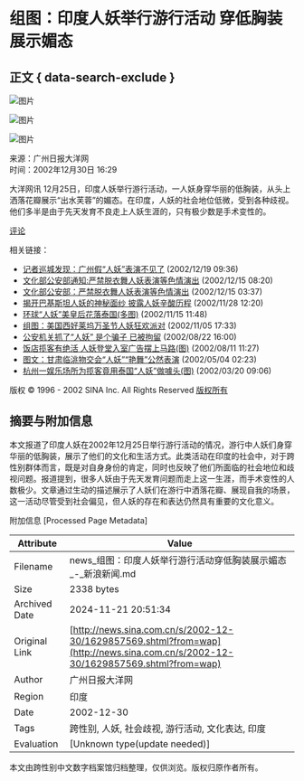 # 组图：印度人妖举行游行活动 穿低胸装展示媚态

## 正文 { data-search-exclude }


![图片](http://image2.sina.com.cn/dy/s/2002-12-30/1_1-1-21-180_20021230162915.jpg)

![图片](http://image2.sina.com.cn/dy/s/2002-12-30/1_1-1-23-180_20021230162915.jpg)

![图片](http://image2.sina.com.cn/dy/s/2002-12-30/1_1-1-1394-180_20021230162916.jpg)

来源：广州日报大洋网  
时间：2002年12月30日 16:29  

大洋网讯 12月25日，印度人妖举行游行活动，一人妖身穿华丽的低胸装，从头上洒落花瓣展示“出水芙蓉”的媚态。在印度，人妖的社会地位低微，受到各种歧视。他们多半是由于先天发育不良走上人妖生涯的，只有极少数是手术变性的。

[评论](http://comment.sina.com.cn/cgi-bin/comment/comment.cgi?channel=sh&newsid=857569)  

相关链接：  
- [记者巡城发现：广州假“人妖”表演不见了](http://news.sina.com.cn/c/2002-12-19/093618483s.shtml) (2002/12/19 09:36)  
- [文化部公安部通知:严禁脱衣舞人妖表演等色情演出](http://news.sina.com.cn/c/2002-12-15/082016075s.html) (2002/12/15 08:20)  
- [文化部公安部：严禁脱衣舞人妖表演等色情演出](http://news.sina.com.cn/c/2002-12-15/0337841212.html) (2002/12/15 03:37)  
- [揭开巴基斯坦人妖的神秘面纱 披露人妖辛酸历程](http://news.sina.com.cn/s/2002-11-28/1220821864.html) (2002/11/28 12:20)  
- [环球“人妖”美皇后花落泰国(多图)](http://living.sina.com.cn/2002-11-15/61398.html) (2002/11/15 11:48)  
- [组图：美国西好莱坞万圣节人妖狂欢派对](http://news.sina.com.cn/s/2002-11-05/1733796925.html) (2002/11/05 17:33)  
- [公安机关抓了“人妖” 是个骗子 已被拘留](http://news.sina.com.cn/s/2002-08-22/1600684936.html) (2002/08/22 16:00)  
- [饭店揽客有绝活 人妖登堂入室广告摆上马路(图)](http://news.sina.com.cn/s/2002-08-11/1127667623.html) (2002/08/11 11:27)  
- [图文：甘肃临洮物交会“人妖”“艳舞”公然表演](http://news.sina.com.cn/s/2002-05-04/0223566118.html) (2002/05/04 02:23)  
- [杭州一娱乐场所为揽客竟用泰国“人妖”做噱头(图)](http://news.sina.com.cn/s/2002-03-20/0906515329.html) (2002/03/20 09:06)  

版权 © 1996 - 2002 SINA Inc. All Rights Reserved [版权所有](http://www.sina.com.cn/intro/copyright.shtml)

## 摘要与附加信息

<!-- tcd_abstract -->
本文报道了印度人妖在2002年12月25日举行游行活动的情况，游行中人妖们身穿华丽的低胸装，展示了他们的文化和生活方式。此类活动在印度的社会中，对于跨性别群体而言，既是对自身身份的肯定，同时也反映了他们所面临的社会地位和歧视问题。报道提到，很多人妖由于先天发育问题而走上这一生涯，而手术变性的人数极少。文章通过生动的描述展示了人妖们在游行中洒落花瓣、展现自我的场景，这一活动尽管受到社会偏见，但人妖的存在和表达仍然具有重要的文化意义。
<!-- tcd_abstract_end -->

附加信息 [Processed Page Metadata]

| Attribute       | Value                                  |
|-----------------|----------------------------------------|
| Filename        | news_组图：印度人妖举行游行活动穿低胸装展示媚态_-_新浪新闻.md                             |
| Size            | 2338 bytes                           |
| Archived Date   | 2024-11-21 20:51:34                             |
| Original Link   | [http://news.sina.com.cn/s/2002-12-30/1629857569.shtml?from=wap](http://news.sina.com.cn/s/2002-12-30/1629857569.shtml?from=wap)                       |
| Author          | 广州日报大洋网                               |
| Region          | 印度                               |
| Date            | 2002-12-30                                 |
| Tags            | 跨性别, 人妖, 社会歧视, 游行活动, 文化表达, 印度                                 |
| Evaluation            | [Unknown type(update needed)]                                 |
<!-- tcd_table_end -->

本文由跨性别中文数字档案馆归档整理，仅供浏览。版权归原作者所有。

